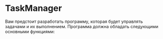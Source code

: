 # TaskManager
Вам предстоит разработать программу, которая будет управлять задачами и их выполнением. Программа должна обладать следующими основными функциями:
